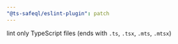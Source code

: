```yaml
---
"@ts-safeql/eslint-plugin": patch
---
```


lint only TypeScript files (ends with `.ts`, `.tsx`, `.mts`, `.mtsx`)
